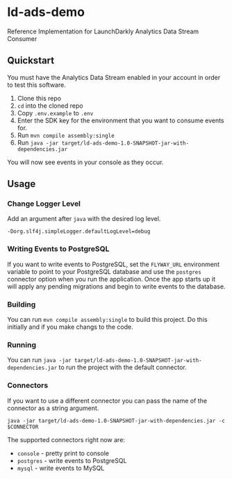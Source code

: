 # ld-ads-demo

Reference Implementation for LaunchDarkly Analytics Data Stream Consumer

## Quickstart 

You must have the Analytics Data Stream enabled in your account in order to
test this software. 

1. Clone this repo 
2. `cd` into the cloned repo 
3. Copy `.env.example` to `.env`
4. Enter the SDK key for the environment that you want to consume events for. 
5. Run `mvn compile assembly:single`
6. Run `java -jar target/ld-ads-demo-1.0-SNAPSHOT-jar-with-dependencies.jar`

You will now see events in your console as they occur. 

## Usage 

### Change Logger Level 

Add an argument after `java` with the desired log level. 

```
-Dorg.slf4j.simpleLogger.defaultLogLevel=debug
```

### Writing Events to PostgreSQL 

If you want to write events to PostgreSQL, set the `FLYWAY_URL` environment variable to point to your PostgreSQL database and use the `postgres` connector option when you run the application. Once the app starts up it will apply any pending migrations and begin to write events to the database. 

### Building 

You can run `mvn compile assembly:single` to build this project. Do this initially and if you make changs to the code.

### Running 

You can run `java -jar target/ld-ads-demo-1.0-SNAPSHOT-jar-with-dependencies.jar` to run the project with the default connector. 

### Connectors
If you want to use a different connector you can pass the name of the connector
as a string argument. 

`java -jar target/ld-ads-demo-1.0-SNAPSHOT-jar-with-dependencies.jar -c $CONNECTOR`

The supported connectors right now are: 

* `console` - pretty print to console
* `postgres` - write events to PostgreSQL
* `mysql` - write events to MySQL
